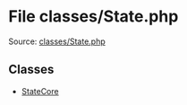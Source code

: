 File classes/State.php
=========

Source: [classes/State.php](https://github.com/PrestaShop/PrestaShop/blob/1.5.0.2/classes/State.php)


Classes
-------

* [StateCore](class.StateCore.md)

